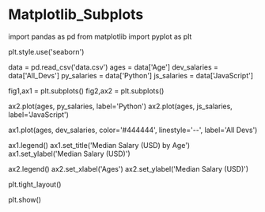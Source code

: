 # Matplotlib_Subplots

import pandas as pd
from matplotlib import pyplot as plt

plt.style.use('seaborn')

data = pd.read_csv('data.csv')
ages = data['Age']
dev_salaries = data['All_Devs']
py_salaries = data['Python']
js_salaries = data['JavaScript']

fig1,ax1 = plt.subplots()
fig2,ax2 = plt.subplots()

ax2.plot(ages, py_salaries, label='Python')
ax2.plot(ages, js_salaries, label='JavaScript')

ax1.plot(ages, dev_salaries, color='#444444',
         linestyle='--', label='All Devs')

ax1.legend()
ax1.set_title('Median Salary (USD) by Age')
ax1.set_ylabel('Median Salary (USD)')
         
ax2.legend()
ax2.set_xlabel('Ages')
ax2.set_ylabel('Median Salary (USD)')
         

plt.tight_layout()

plt.show()
